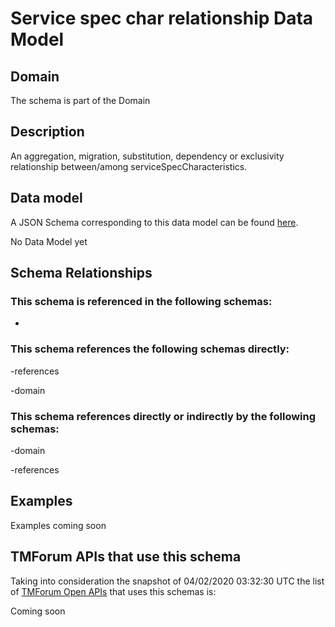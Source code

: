 # Service spec char relationship Data Model

## Domain

The  schema is part of the  Domain

## Description

An aggregation, migration, substitution, dependency or exclusivity relationship between/among serviceSpecCharacteristics.

## Data model

A JSON Schema corresponding to this data model can be found
[here](https://github.com/tmforum-rand/schemas/blob/candidates/Service/ServiceSpecCharRelationship.schema.json).

No Data Model yet

## Schema Relationships

### This schema is referenced in the following schemas:

-

### This schema references the following schemas directly:

-references

-domain

### This schema references directly or indirectly by the following schemas:

-domain

-references



## Examples

Examples coming soon

## TMForum APIs that use this schema

Taking into consideration the snapshot of 04/02/2020 03:32:30 UTC the list of [TMForum Open APIs](https://www.tmforum.org/open-apis/) that uses this schemas is:

Coming soon